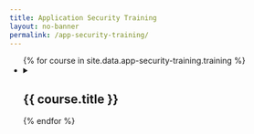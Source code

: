 ```yaml
---
title: Application Security Training
layout: no-banner
permalink: /app-security-training/
---
```


<ul class="list-unstyled">
{% for course in site.data.app-security-training.training %}
  <li>
  <details>
    <summary>
      <h2 class="h3" id="{{ course.title | slugify }}">{{ course.title }}</h2>
    </summary>
      <p>
		{{ course.details }}
      </p>
  </details>
  </li>
{% endfor %}
</ul>